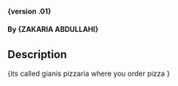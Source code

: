 #### {version .01}

#### By **{ZAKARIA ABDULLAHI}**

## Description

{its called gianis pizzaria where you order pizza }
